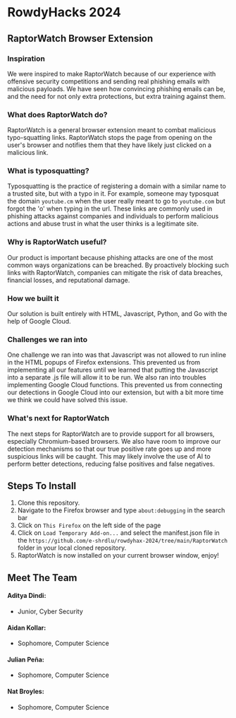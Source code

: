 # RowdyHacks 2024
## RaptorWatch Browser Extension
### Inspiration
We were inspired to make RaptorWatch because of our experience with offensive security competitions and sending real phishing emails with malicious payloads. We have seen how convincing phishing emails can be, and the need for not only extra protections, but extra training against them.

### What does RaptorWatch do?
RaptorWatch is a general browser extension meant to combat malicious typo-squatting links. RaptorWatch stops the page from opening on the user's browser and notifies them that they have likely just clicked on a malicious link. 

### What is typosquatting?
Typosquatting is the practice of registering a domain with a similar name to a trusted site, but with a typo in it. For example, someone may typosquat the domain `youtube.cm` when the user really meant to go to `youtube.com` but forgot the 'o' when typing in the url. These links are commonly used in phishing attacks against companies and individuals to perform malicious actions and abuse trust in what the user thinks is a legitimate site.

### Why is RaptorWatch useful?
Our product is important because phishing attacks are one of the most common ways organizations can be breached. By proactively blocking such links with RaptorWatch, companies can mitigate the risk of data breaches, financial losses, and reputational damage.

### How we built it
Our solution is built entirely with HTML, Javascript, Python, and Go with the help of Google Cloud.

### Challenges we ran into
One challenge we ran into was that Javascript was not allowed to run inline in the HTML popups of Firefox extensions. This prevented us from implementing all our features until we learned that putting the Javascript into a separate .js file will allow it to be run.
We also ran into troubles implementing Google Cloud functions. This prevented us from connecting our detections in Google Cloud into our extension, but with a bit more time we think we could have solved this issue.

### What's next for RaptorWatch
The next steps for RaptorWatch are to provide support for all browsers, especially Chromium-based browsers. We also have room to improve our detection mechanisms so that our true positive rate goes up and more suspicious links will be caught. This may likely involve the use of AI to perform better detections, reducing false positives and false negatives.

## Steps To Install
1. Clone this repository.
2. Navigate to the Firefox browser and type `about:debugging` in the search bar
3. Click on `This Firefox` on the left side of the page
4. Click on `Load Temporary Add-on...` and select the manifest.json file in the `https://github.com/e-shrdlu/rowdyhax-2024/tree/main/RaptorWatch` folder in your local cloned repository.
5. RaptorWatch is now installed on your current browser window, enjoy!

## Meet The Team
#### Aditya Dindi: 
* Junior, Cyber Security
#### Aidan Kollar:
* Sophomore, Computer Science
#### Julian Peña:
* Sophomore, Computer Science
#### Nat Broyles:
* Sophomore, Computer Science
